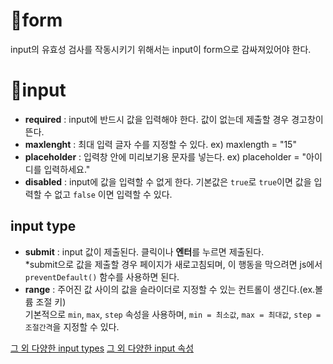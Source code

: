 # 📌form
input의 유효성 검사를 작동시키기 위해서는 input이 form으로 감싸져있어야 한다.

# 📌input
- **required** : input에 반드시 값을 입력해야 한다. 값이 없는데 제출할 경우 경고창이 뜬다.
- **maxlenght** : 최대 입력 글자 수를 지정할 수 있다. ex) maxlength = "15"
- **placeholder** : 입력창 안에 미리보기용 문자를 넣는다. ex) placeholder = "아이디를 입력하세요."
- **disabled** : input에 값을 입력할 수 없게 한다. 기본값은 `true`로 `true`이면 값을 입력할 수 없고 `false` 이면 입력할 수 있다.
## input type
- **submit** : input 값이 제출된다. 클릭이나 **엔터**를 누르면 제출된다.   
*submit으로 값을 제출할 경우 페이지가 새로고침되며, 이 행동을 막으려면 js에서 `preventDefault()` 함수를 사용하면 된다.
- **range** : 주어진 값 사이의 값을 슬라이더로 지정할 수 있는 컨트롤이 생긴다.(ex.볼륨 조절 키)   
기본적으로 `min`, `max`, `step` 속성을 사용하며, `min = 최소값`, `max = 최대값`, `step = 조절간격`을 지정할 수 있다.


[그 외 다양한 input types](https://developer.mozilla.org/en-US/docs/Web/HTML/Element/input#attr-autocomplete)
[그 외 다양한 input 속성](https://developer.mozilla.org/ko/docs/Web/HTML/Element/Input)
